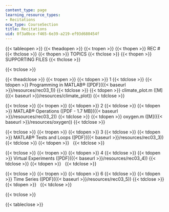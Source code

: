 ```yaml
---
content_type: page
learning_resource_types:
- Recitations
ocw_type: CourseSection
title: Recitations
uid: 0f3a0bce-f465-6e39-a219-ef93d680454f
---
```


{{< tableopen >}}
{{< theadopen >}}
{{< tropen >}}
{{< thopen >}}
REC #
{{< thclose >}}
{{< thopen >}}
TOPICS
{{< thclose >}}
{{< thopen >}}
SUPPORTING FILES
{{< thclose >}}

{{< trclose >}}

{{< theadclose >}}
{{< tropen >}}
{{< tdopen >}}
1
{{< tdclose >}}
{{< tdopen >}}
Programming in MATLAB® ([PDF]({{< baseurl >}}/resources/rec03_1))
{{< tdclose >}}
{{< tdopen >}}
climate\_plot.m ([M]({{< baseurl >}}/resources/climate_plot))
{{< tdclose >}}

{{< trclose >}}
{{< tropen >}}
{{< tdopen >}}
2
{{< tdclose >}}
{{< tdopen >}}
MATLAB® Operations ([PDF - 1.7 MB]({{< baseurl >}}/resources/rec03_2))
{{< tdclose >}}
{{< tdopen >}}
oxygen.m ([M]({{< baseurl >}}/resources/oxygen))
{{< tdclose >}}

{{< trclose >}}
{{< tropen >}}
{{< tdopen >}}
3
{{< tdclose >}}
{{< tdopen >}}
MATLAB® Tests and Loops ([PDF]({{< baseurl >}}/resources/rec03_3))
{{< tdclose >}}
{{< tdopen >}}
 
{{< tdclose >}}

{{< trclose >}}
{{< tropen >}}
{{< tdopen >}}
4
{{< tdclose >}}
{{< tdopen >}}
Virtual Experiments ([PDF]({{< baseurl >}}/resources/rec03_4))
{{< tdclose >}}
{{< tdopen >}}
 
{{< tdclose >}}

{{< trclose >}}
{{< tropen >}}
{{< tdopen >}}
6
{{< tdclose >}}
{{< tdopen >}}
Time Series ([PDF]({{< baseurl >}}/resources/rec03_5))
{{< tdclose >}}
{{< tdopen >}}
 
{{< tdclose >}}

{{< trclose >}}

{{< tableclose >}}